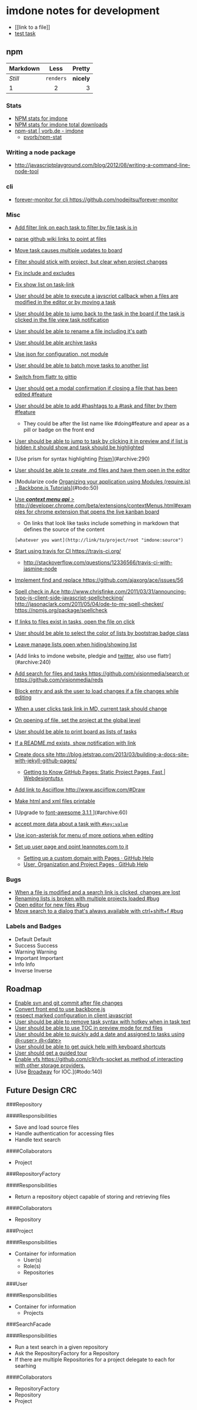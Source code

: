 imdone notes for development
==========
- [[link to a file]]
- [test task](#archive:530)
## npm

Markdown | Less | Pretty
--- | :---: | ---:
*Still* | `renders` | **nicely**
1 | 2 | 3

### Stats  
- [NPM stats for imdone](http://isaacs.iriscouch.com/downloads/_design/app/_view/pkg?group_level=3&end_key=[%22imdone%22]&start_key=[%22imdone%22,{}]&descending=true)
- [NPM stats for imdone total downloads](http://isaacs.iriscouch.com/downloads/_design/app/_view/pkg?group_level=1&start_key=["imdone"]&end_key=["imdone",{}])
- [npm-stat | vorb.de - imdone](http://npm-stat.vorb.de/charts.html?package=imdone)
    - [pvorb/npm-stat](https://github.com/pvorb/npm-stat)

### Writing a node package
- <http://javascriptplayground.com/blog/2012/08/writing-a-command-line-node-tool>

### cli
- [forever-monitor for cli <https://github.com/nodejitsu/forever-monitor>](#archive:450)

### Misc
- [Add filter link on each task to filter by file task is in](#archive:10)
- [parse github wiki links to point at files](#archive:170)
- [Move task causes multiple updates to board](#archive:180)
- [Filter should stick with project, but clear when project changes](#archive:100)
- [Fix include and excludes](#archive:150)
- [Fix show list on task-link](#archive:210) 
- [User should be able to execute a javscript callback when a files are modified in the editor or by moving a task](#archive:140)
- [User should be able to jump back to the task in the board if the task is clicked in the file view task notification](#archive:190)
- [User should be able to rename a file including it's path](#doing:50)
- [User should be able archive tasks](#archive:0)
- [Use json for configuration, not module](#doing:60)
- [User should be able to batch move tasks to another list](#archive:0)
- [Switch from flattr to gittip](#archive:130)
- [User should get a modal confirmation if closing a file that has been edited #feature](#archive:260)
- [User should be able to add #hashtags to a #task and filter by them #feature](#todo:150)
    - They could be after the list name like #doing#feature and apear as a pill or badge on the front end
- [User should be able to jump to task by clicking it in preview and if list is hidden it should show and task should be highlighted](#archive:250)
- [Use prism for syntax highlighting [Prism](http://prismjs.com/)](#archive:290)
- [User should be able to create .md files and have them open in the editor](#archive:30)
- [Modularize code [Organizing your application using Modules (require.js) - Backbone.js Tutorials](http://backbonetutorials.com/organizing-backbone-using-modules/)](#todo:50)
- [Use ***context menu api*** > <http://developer.chrome.com/beta/extensions/contextMenus.html#examples> for chrome extension that opens the live kanban board](#todo:210)
	- On links that look like tasks include something in markdown that defines the source of the content

	`[whatever you want](http://link/to/project/root "imdone:source")`

- [Start using travis for CI <https://travis-ci.org/>](#archive:110)
    - <http://stackoverflow.com/questions/12336566/travis-ci-with-jasmine-node>
- [Implement find and replace <https://github.com/ajaxorg/ace/issues/56>](#todo:190)
- [Spell check in Ace <http://www.chrisfinke.com/2011/03/31/announcing-typo-js-client-side-javascript-spellchecking/> <http://jasonaclark.com/2011/05/04/ode-to-my-spell-checker/> <https://npmjs.org/package/spellcheck>](#todo:80)
- [If links to files exist in tasks, open the file on click](#archive:360)
- [User should be able to select the color of lists by bootstrap badge class](#todo:120)
- [Leave manage lists open when hiding/showing list](#archive:510)
- [Add links to imdone website, pledgie and [twitter](https://twitter.com/about/resources/buttons#tweet), also use flattr](#archive:240)
- [Add search for files and tasks <https://github.com/visionmedia/search> or <https://github.com/visionmedia/reds>](#archive:320)
- [Block entry and ask the user to load changes if a file changes while editing](#todo:100)
- [When a user clicks task link in MD, current task should change](#archive:220)
- [On opening of file, set the project at the global level](#archive:0)
- [User should be able to print board as lists of tasks](#archive:330)
- [If a README.md exists, show notification with link](#archive:380)
- [Create docs site <http://blog.jetstrap.com/2013/03/building-a-docs-site-with-jekyll-github-pages/>](#archive:280)
    - [Getting to Know GitHub Pages: Static Project Pages, Fast | Webdesigntuts+](http://webdesign.tutsplus.com/tutorials/applications/getting-to-know-github-pages-static-project-pages-fast/) 
- [Add link to Asciiflow <http://www.asciiflow.com/#Draw>](#todo:60)
- [Make html and xml files printable](#archive:340)
- [Upgrade to [font-awesome 3.1.1 ](http://fortawesome.github.io/Font-Awesome/icons/)](#archive:60)
- [accept more data about a task with `#key:value`](#planning:10)
- [Use icon-asterisk for menu of more options when editing](#planning:20)
- [Set up user page and point leannotes.com to it](#archive:90)
    - [Setting up a custom domain with Pages · GitHub Help](https://help.github.com/articles/setting-up-a-custom-domain-with-pages)
    - [User, Organization and Project Pages · GitHub Help](https://help.github.com/articles/user-organization-and-project-pages)
### Bugs
- [When a file is modified and a search link is clicked, changes are lost](#archive:20)
- [Renaming lists is broken with multiple projects loaded #bug](#archive:460)
- [Open editor for new files #bug](#archive:70) 
- [Move search to a dialog that's always available with ctrl+shift+f #bug](#archive:310)

### Labels and Badges
- Default <span class="label">Default</span>
- Success <span class="label label-success">Success</span>
- Warning <span class="label label-warning">Warning</span>
- Important	<span class="label label-important">Important</span>
- Info <span class="label label-info">Info</span>
- Inverse <span class="label label-inverse">Inverse</span>

Roadmap
----
- [Enable svn and git commit after file changes](#archive:50)
- [Convert front end to use backbone.js](#todo:110)
- [respect marked configuration in client javascript](#todo:230)
- [User should be able to remove task syntax with hotkey when in task text](#doing:70)
- [User should be able to use TOC in preview mode for md files](#archive:270)
- [User should be able to quickly add a date and assigned to tasks using @&lt;user&gt; @&lt;date&gt;](#planning:30)
- [User should be able to get quick help with keyboard shortcuts](#planning:40)
- [User should get a guided tour](#todo:220)
- [Enable vfs <https://github.com/c9/vfs-socket> as method of interacting with other storage providers.](#archive:80)
- [Use [Broadway](https://npmjs.org/package/broadway) for IOC.](#todo:140)

Future Design CRC
----

###Repository

####Responsibilities
- Save and load source files
- Handle authentication for accessing files
- Handle text search

####Collaborators
- Project

###RepositoryFactory

####Responsibilities
- Return a repository object capable of storing and retrieving files

####Collaborators
- Repository

###Project

####Responsibilities
- Container for information
    - User(s)
    - Role(s)
    - Repositories

###User

####Responsibilities
- Container for information
    - Projects

###SearchFacade

####Responsibilities
- Run a text search in a given repository
- Ask the RepositoryFactory for a Repository
- If there are multiple Repositories for a project delegate to each for searhing

####Collaborators
- RepositoryFactory
- Repository
- Project









